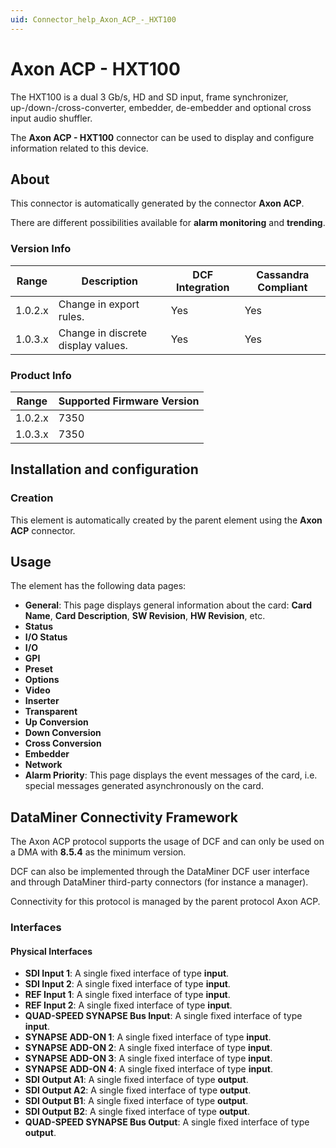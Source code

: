 ```yaml
---
uid: Connector_help_Axon_ACP_-_HXT100
---
```


# Axon ACP - HXT100

The HXT100 is a dual 3 Gb/s, HD and SD input, frame synchronizer, up-/down-/cross-converter, embedder, de-embedder and optional cross input audio shuffler.

The **Axon ACP - HXT100** connector can be used to display and configure information related to this device.

## About

This connector is automatically generated by the connector **Axon ACP**.

There are different possibilities available for **alarm monitoring** and **trending**.

### Version Info

| **Range** | **Description**                    | **DCF Integration** | **Cassandra Compliant** |
|------------------|------------------------------------|---------------------|-------------------------|
| 1.0.2.x          | Change in export rules.            | Yes                 | Yes                     |
| 1.0.3.x          | Change in discrete display values. | Yes                 | Yes                     |

### Product Info

| Range | Supported Firmware Version |
|------------------|-----------------------------|
| 1.0.2.x          | 7350                        |
| 1.0.3.x          | 7350                        |

## Installation and configuration

### Creation

This element is automatically created by the parent element using the **Axon ACP** connector.

## Usage

The element has the following data pages:

- **General**: This page displays general information about the card: **Card Name**, **Card Description**, **SW Revision**, **HW Revision**, etc.
- **Status**
- **I/O Status**
- **I/O**
- **GPI**
- **Preset**
- **Options**
- **Video**
- **Inserter**
- **Transparent**
- **Up Conversion**
- **Down Conversion**
- **Cross Conversion**
- **Embedder**
- **Network**
- **Alarm Priority**: This page displays the event messages of the card, i.e. special messages generated asynchronously on the card.

## DataMiner Connectivity Framework

The Axon ACP protocol supports the usage of DCF and can only be used on a DMA with **8.5.4** as the minimum version.

DCF can also be implemented through the DataMiner DCF user interface and through DataMiner third-party connectors (for instance a manager).

Connectivity for this protocol is managed by the parent protocol Axon ACP.

### Interfaces

#### Physical Interfaces

- **SDI Input 1**: A single fixed interface of type **input**.
- **SDI Input 2**: A single fixed interface of type **input**.
- **REF Input 1**: A single fixed interface of type **input**.
- **REF Input 2**: A single fixed interface of type **input**.
- **QUAD-SPEED SYNAPSE Bus Input**: A single fixed interface of type **input**.
- **SYNAPSE ADD-ON 1**: A single fixed interface of type **input**.
- **SYNAPSE ADD-ON 2**: A single fixed interface of type **input**.
- **SYNAPSE ADD-ON 3**: A single fixed interface of type **input**.
- **SYNAPSE ADD-ON 4**: A single fixed interface of type **input**.
- **SDI Output A1**: A single fixed interface of type **output**.
- **SDI Output A2**: A single fixed interface of type **output**.
- **SDI Output B1**: A single fixed interface of type **output**.
- **SDI Output B2**: A single fixed interface of type **output**.
- **QUAD-SPEED SYNAPSE Bus Output**: A single fixed interface of type **output**.
